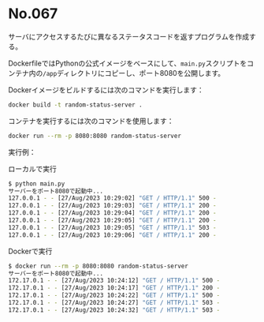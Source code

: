 # No.067

サーバにアクセスするたびに異なるステータスコードを返すプログラムを作成する。

DockerfileではPythonの公式イメージをベースにして、`main.py`スクリプトをコンテナ内の`/app`ディレクトリにコピーし、ポート8080を公開します。

Dockerイメージをビルドするには次のコマンドを実行します：

```bash
docker build -t random-status-server .
```

コンテナを実行するには次のコマンドを使用します：

```bash
docker run --rm -p 8080:8080 random-status-server
```

実行例：

ローカルで実行

```bash
$ python main.py
サーバーをポート8080で起動中...
127.0.0.1 - - [27/Aug/2023 10:29:02] "GET / HTTP/1.1" 500 -
127.0.0.1 - - [27/Aug/2023 10:29:03] "GET / HTTP/1.1" 200 -
127.0.0.1 - - [27/Aug/2023 10:29:04] "GET / HTTP/1.1" 200 -
127.0.0.1 - - [27/Aug/2023 10:29:05] "GET / HTTP/1.1" 200 -
127.0.0.1 - - [27/Aug/2023 10:29:05] "GET / HTTP/1.1" 503 -
127.0.0.1 - - [27/Aug/2023 10:29:06] "GET / HTTP/1.1" 200 -
```

Dockerで実行

```bash
$ docker run --rm -p 8080:8080 random-status-server
サーバーをポート8080で起動中...
172.17.0.1 - - [27/Aug/2023 10:24:12] "GET / HTTP/1.1" 500 -
172.17.0.1 - - [27/Aug/2023 10:24:17] "GET / HTTP/1.1" 200 -
172.17.0.1 - - [27/Aug/2023 10:24:22] "GET / HTTP/1.1" 500 -
172.17.0.1 - - [27/Aug/2023 10:24:27] "GET / HTTP/1.1" 503 -
172.17.0.1 - - [27/Aug/2023 10:24:32] "GET / HTTP/1.1" 503 -
```
